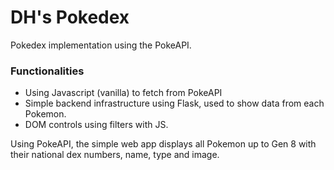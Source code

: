 # DH's Pokedex
Pokedex implementation using the PokeAPI.

### Functionalities
- Using Javascript (vanilla) to fetch from PokeAPI
- Simple backend infrastructure using Flask, used to show data from each Pokemon.
- DOM controls using filters with JS.

Using PokeAPI, the simple web app displays all Pokemon up to Gen 8 with their national
dex numbers, name, type and image. 


